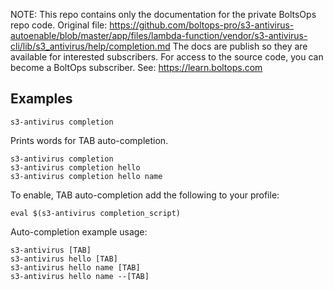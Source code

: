 <!-- note marker start -->
NOTE: This repo contains only the documentation for the private BoltsOps repo code.
Original file: https://github.com/boltops-pro/s3-antivirus-autoenable/blob/master/app/files/lambda-function/vendor/s3-antivirus-cli/lib/s3_antivirus/help/completion.md
The docs are publish so they are available for interested subscribers.
For access to the source code, you can become a BoltOps subscriber.
See: https://learn.boltops.com

<!-- note marker end -->

## Examples

    s3-antivirus completion

Prints words for TAB auto-completion.

    s3-antivirus completion
    s3-antivirus completion hello
    s3-antivirus completion hello name

To enable, TAB auto-completion add the following to your profile:

    eval $(s3-antivirus completion_script)

Auto-completion example usage:

    s3-antivirus [TAB]
    s3-antivirus hello [TAB]
    s3-antivirus hello name [TAB]
    s3-antivirus hello name --[TAB]
